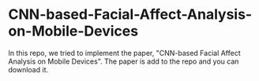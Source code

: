 # CNN-based-Facial-Affect-Analysis-on-Mobile-Devices

In this repo, we tried to implement the paper, "CNN-based Facial Affect Analysis on Mobile Devices". The paper is add to the repo and you can download it. 

